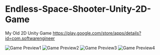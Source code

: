 # Endless-Space-Shooter-Unity-2D-Game
My Old 2D Unity Game https://play.google.com/store/apps/details?id=com.softwarengineer

![Game Preview1](https://lh3.googleusercontent.com/_w2wFF4974QzsJ4FRt_H_yBYVs1K0aRIBEqR2JNuIKn4d00lfEasimHRYnu7yaRaQQ8=w1536-h724-rw)
![Game Preview2](https://lh3.googleusercontent.com/-b7umCwdIBoZiym7awROKQ0ZiX9N1Xog3JxVI6spJgao67ZHwD7On2gSLFpIxdMEig=w1536-h724-rw)
![Game Preview3](https://lh3.googleusercontent.com/-qc1LOtDdYa-j5_cWWXWVS9jyM3QCnYqcDWcgwWjtMIVaaI7qnN0Nv4Qs4yZ5kIe0A=w1536-h724-rw)
![Game Preview4](https://lh3.googleusercontent.com/C1dGvaniu3lBWHXrPTD6FTUZGADVuUprB6yKgwiBsUnbwh1UC2sYq7x49BA8u-8-pYs=w1536-h724-rw)


